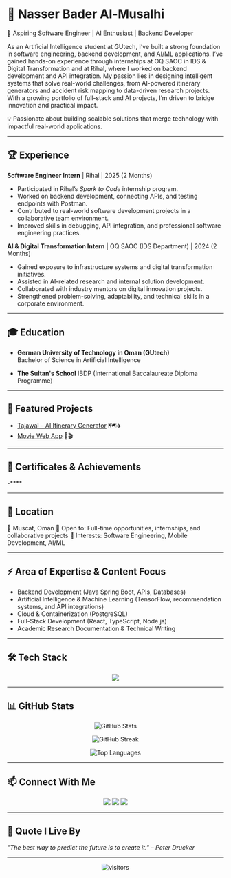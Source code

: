 # 👤 Nasser Bader Al-Musalhi

🚀 Aspiring Software Engineer | AI Enthusiast | Backend Developer  

As an Artificial Intelligence student at GUtech, I’ve built a strong foundation in software engineering, backend development, and AI/ML applications. I’ve gained hands-on experience through internships at OQ SAOC in IDS & Digital Transformation and at Rihal, where I worked on backend development and API integration. My passion lies in designing intelligent systems that solve real-world challenges, from AI-powered itinerary generators and accident risk mapping to data-driven research projects. With a growing portfolio of full-stack and AI projects, I’m driven to bridge innovation and practical impact.

💡 Passionate about building scalable solutions that merge technology with impactful real-world applications.  

---

## 🏆 Experience

**Software Engineer Intern** | Rihal | 2025 (2 Months)  
- Participated in Rihal’s *Spark to Code* internship program.  
- Worked on backend development, connecting APIs, and testing endpoints with Postman.  
- Contributed to real-world software development projects in a collaborative team environment.  
- Improved skills in debugging, API integration, and professional software engineering practices.  


**AI & Digital Transformation Intern** | OQ SAOC (IDS Department) | 2024 (2 Months)  
- Gained exposure to infrastructure systems and digital transformation initiatives.  
- Assisted in AI-related research and internal solution development.  
- Collaborated with industry mentors on digital innovation projects.  
- Strengthened problem-solving, adaptability, and technical skills in a corporate environment. 

---

## 🎓 Education

- **German University of Technology in Oman (GUtech)**  
  Bachelor of Science in Artificial Intelligence

- **The Sultan's School**
  IBDP (International Baccalaureate Diploma Programme)

---

## 🌟 Featured Projects

- [Tajawal – AI Itinerary Generator](https://github.com/moodyminji/Automated-Travel-Itinerary-Generator-SparkToCode-Project) 🗺️✈️  
- [Movie Web App](https://github.com/n4er/react-movie-app) 🍿🎬 

---

## 📜 Certificates & Achievements

-****

---

## 📍 Location

📌 Muscat, Oman
🚀 Open to: Full-time opportunities, internships, and collaborative projects
🎯 Interests: Software Engineering, Mobile Development, AI/ML

---

## ⚡ Area of Expertise & Content Focus

- Backend Development (Java Spring Boot, APIs, Databases)  
- Artificial Intelligence & Machine Learning (TensorFlow, recommendation systems, and API integrations)
- Cloud & Containerization (PostgreSQL)  
- Full-Stack Development (React, TypeScript, Node.js)  
- Academic Research Documentation & Technical Writing  

---

## 🛠️ Tech Stack

<p align="center">
  <img src="https://skillicons.dev/icons?i=java,spring,postgresql,docker,react,js,ts,html,css,python,git,github,idea,vscode" />
</p>

---

## 📊 GitHub Stats

<p align="center">
  <img src="https://github-readme-stats.vercel.app/api?username=n4er&show_icons=true&theme=tokyonight" alt="GitHub Stats" />
</p>

<p align="center">
  <img src="https://github-readme-streak-stats.herokuapp.com/?user=n4er&theme=tokyonight" alt="GitHub Streak" />
</p>

<p align="center">
  <img src="https://github-readme-stats.vercel.app/api/top-langs/?username=n4er&layout=compact&theme=tokyonight" alt="Top Languages" />
</p>

---

## 📫 Connect With Me

<p align="center">
  <a href="https://www.linkedin.com/in/nasser-almusalhi/"><img src="https://img.shields.io/badge/-LinkedIn-blue?style=flat-square&logo=linkedin" /></a>
  <a href="https://github.com/n4er"><img src="https://img.shields.io/badge/-GitHub-black?style=flat-square&logo=github" /></a>
  <a href="mailto:nasser432243@gmail.com"><img src="https://img.shields.io/badge/-Email-red?style=flat-square&logo=gmail&logoColor=white" /></a>
</p>

---

## 💬 Quote I Live By

*"The best way to predict the future is to create it." – Peter Drucker*  

---

<p align="center">
  <img src="https://visitor-badge.laobi.icu/badge?page_id=nsns.nsns" alt="visitors"/>
</p>
